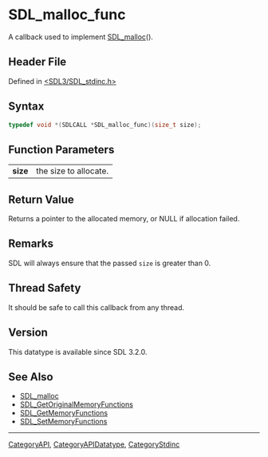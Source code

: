 # SDL_malloc_func

A callback used to implement [SDL_malloc](SDL_malloc)().

## Header File

Defined in [<SDL3/SDL_stdinc.h>](https://github.com/libsdl-org/SDL/blob/main/include/SDL3/SDL_stdinc.h)

## Syntax

```c
typedef void *(SDLCALL *SDL_malloc_func)(size_t size);
```

## Function Parameters

|          |                       |
| -------- | --------------------- |
| **size** | the size to allocate. |

## Return Value

Returns a pointer to the allocated memory, or NULL if allocation failed.

## Remarks

SDL will always ensure that the passed `size` is greater than 0.

## Thread Safety

It should be safe to call this callback from any thread.

## Version

This datatype is available since SDL 3.2.0.

## See Also

- [SDL_malloc](SDL_malloc)
- [SDL_GetOriginalMemoryFunctions](SDL_GetOriginalMemoryFunctions)
- [SDL_GetMemoryFunctions](SDL_GetMemoryFunctions)
- [SDL_SetMemoryFunctions](SDL_SetMemoryFunctions)

----
[CategoryAPI](CategoryAPI), [CategoryAPIDatatype](CategoryAPIDatatype), [CategoryStdinc](CategoryStdinc)

